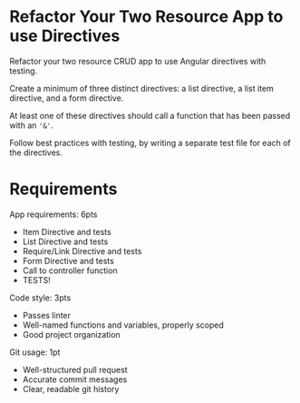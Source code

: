 # Refactor Your Two Resource App to use Directives
Refactor your two resource CRUD app to use Angular directives with testing. 

Create a minimum of three distinct directives: a list directive, a list item directive, and a form directive. 

At least one of these directives should call a function that has been passed with an `'&'`. 

Follow best practices with testing, by writing a separate test file for each of the directives.

# Requirements 
App requirements: 6pts
 - Item Directive and tests
 - List Directive and tests
 - Require/Link Directive and tests
 - Form Directive and tests
 - Call to controller function
 - TESTS!

Code style: 3pts
  - Passes linter
  - Well-named functions and variables, properly scoped
  - Good project organization
  
Git usage: 1pt
  - Well-structured pull request
  - Accurate commit messages
  - Clear, readable git history
